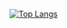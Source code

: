 [![Top Langs](https://github-readme-stats.vercel.app/api/top-langs/?username=Maanaaaa&langs_count=8&theme=radical)](https://github.com/anuraghazra/github-readme-stats)
